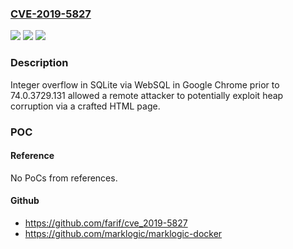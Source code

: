 ### [CVE-2019-5827](https://cve.mitre.org/cgi-bin/cvename.cgi?name=CVE-2019-5827)
![](https://img.shields.io/static/v1?label=Product&message=Chrome&color=blue)
![](https://img.shields.io/static/v1?label=Version&message=%3C%2074.0.3729.131%20&color=brighgreen)
![](https://img.shields.io/static/v1?label=Vulnerability&message=Integer%20overflow&color=brighgreen)

### Description

Integer overflow in SQLite via WebSQL in Google Chrome prior to 74.0.3729.131 allowed a remote attacker to potentially exploit heap corruption via a crafted HTML page.

### POC

#### Reference
No PoCs from references.

#### Github
- https://github.com/farif/cve_2019-5827
- https://github.com/marklogic/marklogic-docker

